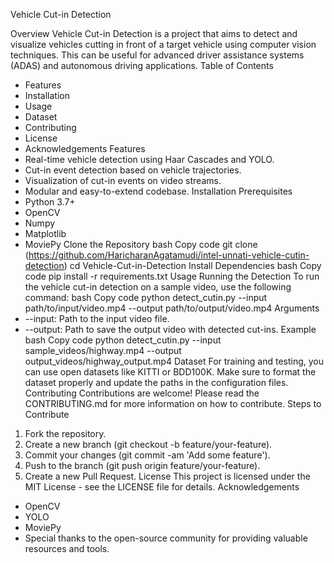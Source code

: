 

Vehicle Cut-in Detection




Overview
Vehicle Cut-in Detection is a project that aims to detect and visualize vehicles cutting in front of a target vehicle using computer vision techniques. This can be useful for advanced driver assistance systems (ADAS) and autonomous driving applications.
Table of Contents
* Features
* Installation
* Usage
* Dataset
* Contributing
* License
* Acknowledgements
Features
* Real-time vehicle detection using Haar Cascades and YOLO.
* Cut-in event detection based on vehicle trajectories.
* Visualization of cut-in events on video streams.
* Modular and easy-to-extend codebase.
Installation
Prerequisites
* Python 3.7+
* OpenCV
* Numpy
* Matplotlib
* MoviePy
Clone the Repository
bash
Copy code
git clone (https://github.com/HaricharanAgatamudi/intel-unnati-vehicle-cutin-detection)
cd Vehicle-Cut-in-Detection
Install Dependencies
bash
Copy code
pip install -r requirements.txt
Usage
Running the Detection
To run the vehicle cut-in detection on a sample video, use the following command:
bash
Copy code
python detect_cutin.py --input path/to/input/video.mp4 --output path/to/output/video.mp4
Arguments
* --input: Path to the input video file.
* --output: Path to save the output video with detected cut-ins.
Example
bash
Copy code
python detect_cutin.py --input sample_videos/highway.mp4 --output output_videos/highway_output.mp4
Dataset
For training and testing, you can use open datasets like KITTI or BDD100K. Make sure to format the dataset properly and update the paths in the configuration files.
Contributing
Contributions are welcome! Please read the CONTRIBUTING.md for more information on how to contribute.
Steps to Contribute
1. Fork the repository.
2. Create a new branch (git checkout -b feature/your-feature).
3. Commit your changes (git commit -am 'Add some feature').
4. Push to the branch (git push origin feature/your-feature).
5. Create a new Pull Request.
License
This project is licensed under the MIT License - see the LICENSE file for details.
Acknowledgements
* OpenCV
* YOLO
* MoviePy
* Special thanks to the open-source community for providing valuable resources and tools.
